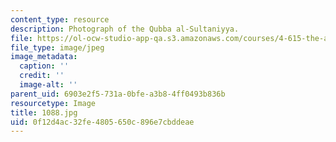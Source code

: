 ```yaml
---
content_type: resource
description: Photograph of the Qubba al-Sultaniyya.
file: https://ol-ocw-studio-app-qa.s3.amazonaws.com/courses/4-615-the-architecture-of-cairo-spring-2002/0f12d4ac32fe4805650c896e7cbddeae_1088.jpg
file_type: image/jpeg
image_metadata:
  caption: ''
  credit: ''
  image-alt: ''
parent_uid: 6903e2f5-731a-0bfe-a3b8-4ff0493b836b
resourcetype: Image
title: 1088.jpg
uid: 0f12d4ac-32fe-4805-650c-896e7cbddeae
---
```

